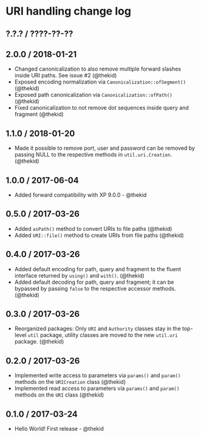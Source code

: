 URI handling change log
=======================

## ?.?.? / ????-??-??

## 2.0.0 / 2018-01-21

* Changed canonicalization to also remove multiple forward slashes
  inside URI paths. See issue #2
  (@thekid)
* Exposed encoding normalization via `Canonicalization::ofSegment()`
  (@thekid)
* Exposed path canonicalization via `Canonicalization::ofPath()`
  (@thekid)
* Fixed canonicalization to not remove dot sequences inside query and
  fragment
  (@thekid)

## 1.1.0 / 2018-01-20

* Made it possible to remove port, user and password can be removed by
  passing NULL to the respective methods in `util.uri.Creation`.
  (@thekid)

## 1.0.0 / 2017-06-04

* Added forward compatibility with XP 9.0.0 - @thekid

## 0.5.0 / 2017-03-26

* Added `asPath()` method to convert URIs to file paths
  (@thekid)
* Added `URI::file()` method to create URIs from file paths
  (@thekid)

## 0.4.0 / 2017-03-26

* Added default encoding for path, query and fragment to the 
  fluent interface returned by `using()` and `with()`.
  (@thekid)
* Added default decoding for path, query and fragment; it can be
  bypassed by passing `false` to the respective accessor methods.
  (@thekid)

## 0.3.0 / 2017-03-26

* Reorganized packages: Only `URI` and `Authority` classes stay in
  the top-level `util` package, utility classes are moved to the new
  `util.uri` package.
  (@thekid)

## 0.2.0 / 2017-03-26

* Implemented write access to parameters via `params()` and `param()`
  methods on the `URICreation` class
  (@thekid)
* Implemented read access to parameters via `params()` and `param()`
  methods on the `URI` class
  (@thekid)

## 0.1.0 / 2017-03-24

* Hello World! First release - @thekid